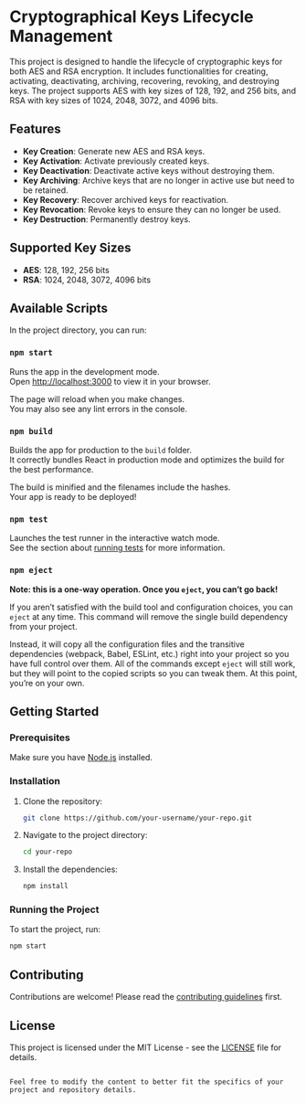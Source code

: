 # Cryptographical Keys Lifecycle Management

This project is designed to handle the lifecycle of cryptographic keys for both AES and RSA encryption. It includes functionalities for creating, activating, deactivating, archiving, recovering, revoking, and destroying keys. The project supports AES with key sizes of 128, 192, and 256 bits, and RSA with key sizes of 1024, 2048, 3072, and 4096 bits.

## Features

- **Key Creation**: Generate new AES and RSA keys.
- **Key Activation**: Activate previously created keys.
- **Key Deactivation**: Deactivate active keys without destroying them.
- **Key Archiving**: Archive keys that are no longer in active use but need to be retained.
- **Key Recovery**: Recover archived keys for reactivation.
- **Key Revocation**: Revoke keys to ensure they can no longer be used.
- **Key Destruction**: Permanently destroy keys.

## Supported Key Sizes

- **AES**: 128, 192, 256 bits
- **RSA**: 1024, 2048, 3072, 4096 bits

## Available Scripts

In the project directory, you can run:

### `npm start`

Runs the app in the development mode.\
Open [http://localhost:3000](http://localhost:3000) to view it in your browser.

The page will reload when you make changes.\
You may also see any lint errors in the console.

### `npm build`

Builds the app for production to the `build` folder.\
It correctly bundles React in production mode and optimizes the build for the best performance.

The build is minified and the filenames include the hashes.\
Your app is ready to be deployed!

### `npm test`

Launches the test runner in the interactive watch mode.\
See the section about [running tests](https://facebook.github.io/create-react-app/docs/running-tests) for more information.

### `npm eject`

**Note: this is a one-way operation. Once you `eject`, you can’t go back!**

If you aren’t satisfied with the build tool and configuration choices, you can `eject` at any time. This command will remove the single build dependency from your project.

Instead, it will copy all the configuration files and the transitive dependencies (webpack, Babel, ESLint, etc.) right into your project so you have full control over them. All of the commands except `eject` will still work, but they will point to the copied scripts so you can tweak them. At this point, you’re on your own.

## Getting Started

### Prerequisites

Make sure you have [Node.js](https://nodejs.org/) installed.

### Installation

1. Clone the repository:
   ```bash
   git clone https://github.com/your-username/your-repo.git
   ```
2. Navigate to the project directory:
   ```bash
   cd your-repo
   ```
3. Install the dependencies:
   ```bash
   npm install
   ```

### Running the Project

To start the project, run:
```bash
npm start
```

## Contributing

Contributions are welcome! Please read the [contributing guidelines](CONTRIBUTING.md) first.

## License

This project is licensed under the MIT License - see the [LICENSE](LICENSE) file for details.
```

Feel free to modify the content to better fit the specifics of your project and repository details.
```
